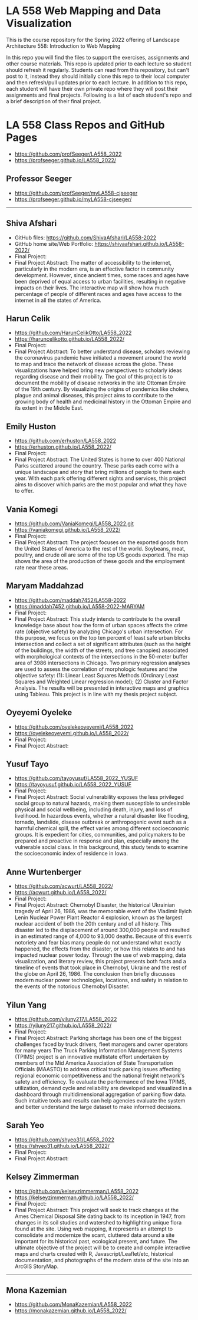 # LA 558 Web Mapping and Data Visualization
This is the course repository for the Spring 2022 offering of Landscape Architecture 558: Introduction to Web Mapping
  
In this repo you will find the files to support the exercises, assignments and other course materials. This repo is updated prior to each lecture so student should refresh it regularly. Students can read from this repository, but can't post to it, instead they 
should initially clone this repo to their local computer and then refresh/pull updates prior to each lecture. In addition to this repo, each student will have their own private repo where they will post their assignments and final projects. Following is a list of each student's repo and a brief description of their final project.

# LA 558 Class Repos and GitHub Pages
- https://github.com/profSeeger/LA558_2022
- https://profseeger.github.io/LA558_2022/

## Professor Seeger
- https://github.com/profSeeger/myLA558-cjseeger
- https://profseeger.github.io/myLA558-cjseeger/
---

## Shiva Afshari	
- GitHub files: https://github.com/ShivaAfshari/LA558-2022	
- GitHub home site/Web Portfolio: https://shivaafshari.github.io/LA558-2022/
- Final Project: 
- Final Project Abstract: The matter of accessibility to the internet, particularly in the modern era, is an effective factor in community development. However, since ancient times, some races and ages have been deprived of equal access to urban facilities, resulting in negative impacts on their lives. The interactive map will show how much percentage of people of different races and ages have access to the internet in all the states of America.


## Harun Celik	
 - https://github.com/HarunCelikOtto/LA558_2022	
 - https://haruncelikotto.github.io/LA558_2022/
 - Final Project: 
 - Final Project Abstract: To better understand disease, scholars reviewing the coronavirus pandemic have initiated a movement around the world to map and trace the network of disease across the globe. These visualizations have helped bring new perspectives to scholarly ideas regarding disease and their mobility. The goal of this project is to document the mobility of disease networks in the late Ottoman Empire of the 19th century. By visualizing the origins of pandemics like cholera, plague and animal diseases, this project aims to contribute to the growing body of health and medicinal history in the Ottoman Empire and its extent in the Middle East.

## Emily Huston	
- https://github.com/erhuston/LA558_2022	
- https://erhuston.github.io/LA558_2022/
- Final Project: 
- Final Project Abstract: The United States is home to over 400 National Parks scattered around the country. These parks each come with a unique landscape and story that bring millions of people to them each year. With each park offering different sights and services, this project aims to discover which parks are the most popular and what they have to offer.

## Vania Komegi	
- https://github.com/VaniaKomegi/LA558_2022.git
- https://vaniakomegi.github.io/LA558_2022/
- Final Project: 
- Final Project Abstract: The project focuses on the exported goods from the United States of America to the rest of the world. Soybeans, meat, poultry, and crude oil are some of the top US goods exported. The map shows the area of the production of these goods and the employment rate near these areas. 

## Maryam Maddahzad	
- https://github.com/maddah7452/LA558-2022
- https://maddah7452.github.io/LA558-2022-MARYAM
- Final Project: 
- Final Project Abstract: This study intends to contribute to the overall knowledge base about how the form of urban spaces affects the crime rate (objective safety) by analyzing Chicago's urban intersection. For this purpose, we focus on the top ten percent of least safe urban blocks intersection and collect a set of significant attributes (such as the height of the buildings, the width of the streets, and tree canopies) associated with morphological contexts of the intersections in the 50-meter buffer area of 3986 intersections in Chicago. Two primary regression analyses are used to assess the correlation of morphologic features and the objective safety: (1): Linear Least Squares Methods (Ordinary Least Squares and Weighted Linear regression model); (2) Cluster and Factor Analysis. The results will be presented in interactive maps and graphics using Tableau.
This project is in line with my thesis project subject.

## Oyeyemi Oyeleke	
- https://github.com/oyelekeoyeyemi/LA558_2022	
- https://oyelekeoyeyemi.github.io/LA558_2022/
- Final Project: 
- Final Project Abstract: 

## Yusuf Tayo	
- https://github.com/tayoyusuf/LA558_2022_YUSUF
- https://tayoyusuf.github.io/LA558_2022_YUSUF
- Final Project: 
- Final Project Abstract: Social vulnerability exposes the less privileged social group to natural hazards, making them susceptible to undesirable physical and social wellbeing, including death, injury, and loss of livelihood. In hazardous events, whether a natural disaster like flooding, tornado, landslide, disease outbreak or anthropogenic event such as a harmful chemical spill, the effect varies among different socioeconomic groups. It is expedient for cities, communities, and policymakers to be prepared and proactive in response and plan, especially among the vulnerable social class. In this background, this study tends to examine the socioeconomic index of residence in Iowa.

## Anne Wurtenberger	
- https://github.com/acwurt/LA558_2022/	
- https://acwurt.github.io/LA558_2022/
- Final Project: 
- Final Project Abstract: Chernobyl Disaster, the historical Ukrainian tragedy of April 26, 1986, was the memorable event of the Vladimir Ilyich Lenin Nuclear Power Plant Reactor 4 explosion, known as the largest nuclear accident of both the 20th century and of all history. This disaster led to the displacement of around 300,000 people and resulted in an estimated range of 4,000 to 93,000 deaths. Because of this event’s notoriety and fear bias many people do not understand what exactly happened, the effects from the disaster, or how this relates to and has impacted nuclear power today. Through the use of web mapping, data visualization, and literary review, this project presents both facts and a timeline of events that took place in Chernobyl, Ukraine and the rest of the globe on April 26, 1986. The conclusion then briefly discusses modern nuclear power technologies, locations, and safety in relation to the events of the notorious Chernobyl Disaster.

## Yilun Yang	
- https://github.com/yiluny217/LA558_2022
- https://yiluny217.github.io/LA558_2022/
- Final Project: 
- Final Project Abstract: Parking shortage has been one of the biggest challenges faced by truck drivers, fleet managers and owner operators for many years The Truck Parking Information Management Systems (TPIMS) project is an innovative multistate effort undertaken by members of the Mid America Association of State Transportation Officials (MAASTO) to address critical truck parking issues affecting regional economic competitiveness and the national freight network's safety and efficiency. To evaluate the performance of the Iowa TPIMS, utilization, demand cycle and reliability are developed and visualized in a dashboard through multidimensional aggregation of parking flow data. Such intuitive tools and results can help agencies evaluate the system and better understand the large dataset to make informed decisions.

## Sarah Yeo	
- https://github.com/shyeo31/LA558_2022	
- https://shyeo31.github.io/LA558_2022/
- Final Project: 
- Final Project Abstract: 

## Kelsey Zimmerman	
- https://github.com/kelseyzimmerman/LA558_2022	
- https://kelseyzimmerman.github.io/LA558_2022/
- Final Project: 
- Final Project Abstract: This project will seek to track changes at the Ames Chemical Disposal Site dating back to its inception in 1947, from changes in its soil studies and watershed to highlighting unique flora found at the site. Using web mapping, it represents an attempt to consolidate and modernize the scant, cluttered data around a site important for its historical past, ecological present, and future. The ultimate objective of the project will be to create and compile interactive maps and charts created with R, Javascript/Leaflet/etc, historical documentation, and photographs of the modern state of the site into an ArcGIS StoryMap.




---


## Mona Kazemian	
- https://github.com/MonaKazemian/LA558_2022	
- https://monakazemian.github.io/LA558_2022/
